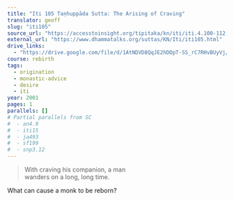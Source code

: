 ```yaml
---
title: "Iti 105 Taṇhuppāda Sutta: The Arising of Craving"
translator: geoff
slug: "iti105"
source_url: "https://accesstoinsight.org/tipitaka/kn/iti/iti.4.100-112.than.html#iti-105"
external_url: "https://www.dhammatalks.org/suttas/KN/Iti/iti105.html"
drive_links:
  - "https://drive.google.com/file/d/1AtNDVD8QqJE2hDOpT-SS_rC7RHvBUyVj/view?usp=drivesdk"
course: rebirth
tags:
  - origination
  - monastic-advice
  - desire
  - iti
year: 2001
pages: 1
parallels: []
# Partial parallels from SC
#  - an4.9
#  - iti15
#  - ja493
#  - sf199
#  - snp3.12
---
```


> With craving his companion, a man  
wanders on a long, long time.

What can cause a monk to be reborn?
